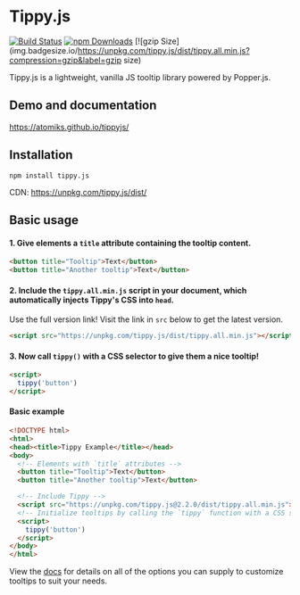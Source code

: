 # Tippy.js

[![Build Status](https://travis-ci.org/atomiks/tippyjs.svg?branch=master)](https://travis-ci.org/atomiks/tippyjs)
[![npm Downloads](https://img.shields.io/npm/dt/tippy.js.svg)](https://www.npmjs.com/package/tippy.js)
[![gzip Size](img.badgesize.io/https://unpkg.com/tippy.js/dist/tippy.all.min.js?compression=gzip&label=gzip size)

Tippy.js is a lightweight, vanilla JS tooltip library powered by Popper.js.

## Demo and documentation

https://atomiks.github.io/tippyjs/

## Installation

```
npm install tippy.js
```

CDN: https://unpkg.com/tippy.js/dist/

## Basic usage

#### 1. Give elements a `title` attribute containing the tooltip content.

```html
<button title="Tooltip">Text</button>
<button title="Another tooltip">Text</button>
```

#### 2. Include the `tippy.all.min.js` script in your document, which automatically injects Tippy's CSS into `head`.

Use the full version link! Visit the link in `src` below to get the latest version.

```html
<script src="https://unpkg.com/tippy.js/dist/tippy.all.min.js"></script>
```

#### 3. Now call `tippy()` with a CSS selector to give them a nice tooltip!

```html
<script>
  tippy('button')
</script>
```

#### Basic example

```html
<!DOCTYPE html>
<html>
<head><title>Tippy Example</title></head>
<body>
  <!-- Elements with `title` attributes -->
  <button title="Tooltip">Text</button>
  <button title="Another tooltip">Text</button>

  <!-- Include Tippy -->
  <script src="https://unpkg.com/tippy.js@2.2.0/dist/tippy.all.min.js"></script>
  <!-- Initialize tooltips by calling the `tippy` function with a CSS selector -->
  <script>
    tippy('button')
  </script>
</body>
</html>
```

View the [docs](https://atomiks.github.io/tippyjs/) for details on all of the options you can supply to customize tooltips to suit your needs.
